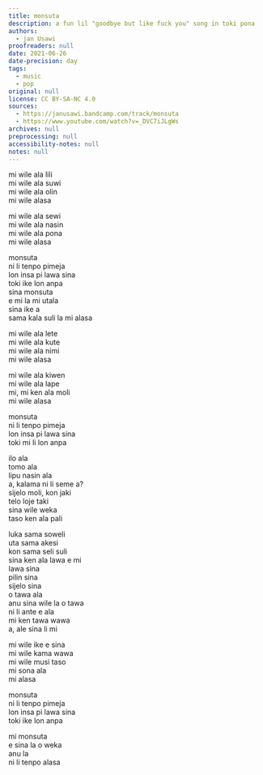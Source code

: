 ```yaml
---
title: monsuta
description: a fun lil "goodbye but like fuck you" song in toki pona
authors:
  - jan Usawi
proofreaders: null
date: 2021-06-26
date-precision: day
tags:
  - music
  - pop
original: null
license: CC BY-SA-NC 4.0
sources:
  - https://janusawi.bandcamp.com/track/monsuta
  - https://www.youtube.com/watch?v=_DVC7iJLgWs
archives: null
preprocessing: null
accessibility-notes: null
notes: null
---
```


mi wile ala lili  \
mi wile ala suwi  \
mi wile ala olin  \
mi wile alasa

mi wile ala sewi  \
mi wile ala nasin  \
mi wile ala pona  \
mi wile alasa

monsuta  \
ni li tenpo pimeja  \
lon insa pi lawa sina  \
toki ike lon anpa  \
sina monsuta  \
e mi la mi utala  \
sina ike a  \
sama kala suli la mi alasa

mi wile ala lete  \
mi wile ala kute  \
mi wile ala nimi  \
mi wile alasa

mi wile ala kiwen  \
mi wile ala lape  \
mi, mi ken ala moli  \
mi wile alasa

monsuta  \
ni li tenpo pimeja  \
lon insa pi lawa sina  \
toki mi li lon anpa

ilo ala  \
tomo ala  \
lipu nasin ala  \
a, kalama ni li seme a?  \
sijelo moli, kon jaki  \
telo loje taki  \
sina wile weka  \
taso ken ala pali

luka sama soweli  \
uta sama akesi  \
kon sama seli suli  \
sina ken ala lawa e mi  \
lawa sina  \
pilin sina  \
sijelo sina  \
o tawa ala  \
anu sina wile la o tawa  \
ni li ante e ala  \
mi ken tawa wawa  \
a, ale sina li mi

mi wile ike e sina  \
mi wile kama wawa  \
mi wile musi taso  \
mi sona ala  \
mi alasa

monsuta  \
ni li tenpo pimeja  \
lon insa pi lawa sina  \
toki ike lon anpa

mi monsuta  \
e sina la o weka  \
anu la  \
ni li tenpo alasa